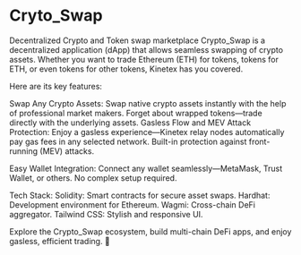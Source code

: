 # Cryto_Swap
Decentralized Crypto and Token swap marketplace
Crypto_Swap is a decentralized application (dApp) that allows seamless swapping of crypto assets. Whether you want to trade Ethereum (ETH) for tokens, tokens for ETH, or even tokens for other tokens, Kinetex has you covered. 

Here are its key features:

Swap Any Crypto Assets:
Swap native crypto assets instantly with the help of professional market makers.
Forget about wrapped tokens—trade directly with the underlying assets.
Gasless Flow and MEV Attack Protection:
Enjoy a gasless experience—Kinetex relay nodes automatically pay gas fees in any selected network.
Built-in protection against front-running (MEV) attacks.

Easy Wallet Integration:
Connect any wallet seamlessly—MetaMask, Trust Wallet, or others.
No complex setup required.

Tech Stack:
Solidity: Smart contracts for secure asset swaps.
Hardhat: Development environment for Ethereum.
Wagmi: Cross-chain DeFi aggregator.
Tailwind CSS: Stylish and responsive UI.

Explore the Crypto_Swap ecosystem, build multi-chain DeFi apps, and enjoy gasless, efficient trading. 🚀
